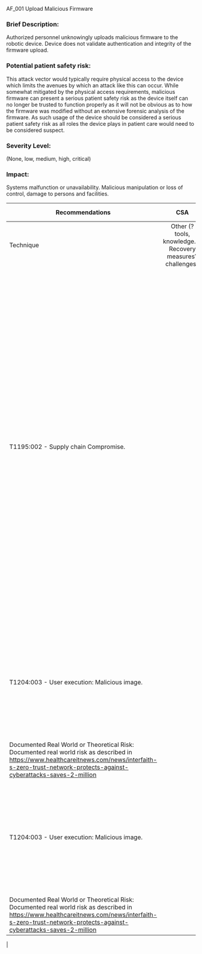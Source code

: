 AF_001 Upload Malicious Firmware

<h3>Brief Description:</h3> Authorized personnel unknowingly uploads malicious firmware to the robotic device. Device does not validate authentication and integrity of the firmware upload.

<h3> Potential patient safety risk:</h3> This attack vector would typically require physical access to the device which limits the avenues by which an attack like this can occur.  While somewhat mitigated by the physical access requirements, malicious firmware can present a serious patient safety risk as the device itself can no longer be trusted to function properly as it will not be obvious as to how the firmware was modified without an extensive forensic analysis of the firmware.  As such usage of the device should be considered a serious patient safety risk as all roles the device plays in patient care would need to be considered suspect. 
<h3> Severity Level:</h3> (None, low, medium, high, critical) 
<h3>Impact:</h3> Systems malfunction or unavailability. Malicious manipulation or loss of control, damage to persons and facilities. 






| Recommendations                                                                                                                                                                                            |                             CSA                            |                                                                                                                                                                                                                                                                                                                                                                                                                                                                                                                                                                                                                                                                                                                                                                                                                                                                                                          |                                             Mitre Att&ck                                            |                                                                                                                                                     |
|------------------------------------------------------------------------------------------------------------------------------------------------------------------------------------------------------------|:----------------------------------------------------------:|:--------------------------------------------------------------------------------------------------------------------------------------------------------------------------------------------------------------------------------------------------------------------------------------------------------------------------------------------------------------------------------------------------------------------------------------------------------------------------------------------------------------------------------------------------------------------------------------------------------------------------------------------------------------------------------------------------------------------------------------------------------------------------------------------------------------------------------------------------------------------------------------------------------:|:---------------------------------------------------------------------------------------------------:|:---------------------------------------------------------------------------------------------------------------------------------------------------:|
| Technique                                                                                                                                                                                                  | Other (? tools, knowledge…) Recovery measures? challenges? | Compensating Controls                                                                                                                                                                                                                                                                                                                                                                                                                                                                                                                                                                                                                                                                                                                                                                                                                                                                                    | Mitigation                                                                                          | Detection                                                                                                                                           |
| T1195:002 - Supply chain Compromise.                                                                                                                                                                       |                                                            | Physical access controls should be used to restrict access to the device wherever possible.  A known good copy of the manufacturer approved firmware should be kept in a secure location and the hash of the firmware computed and stored.  Prior to installing the firmware on any device the hash of the firmware should be recomputed and verified as correct. Where possible administrative interfaces should be configured to require authentication using non-default credentials.  DNS Sinkholes or other forms of traffic monitoring should be used to help identify any unusual communications initiated by malicious firmware                                                                                                                                                                                                                                                                  | M1015 - Update software. M1016 - Vulnerability scanning.                                            | DS0022 - File Metadata.                                                                                                                             |
| T1204:003 - User execution: Malicious image.                                                                                                                                                               |                                                            |                                                                                                                                                                                                                                                                                                                                                                                                                                                                                                                                                                                                                                                                                                                                                                                                                                                                                                          | M1047 - Audit.  M1045 - Code Signing. M1031 - Network prevention intrusion. M1017 - User Training.  | DS0015 - Application Log(1). DS0017 - Command. DS0007 - Image. Applies dependently on deployed architecture: DS0032 - Container. DS0030 - Instance. |
| Documented Real World or Theoretical Risk: Documented real world risk as described in https://www.healthcareitnews.com/news/interfaith-s-zero-trust-network-protects-against-cyberattacks-saves-2-million  |                                                            |                                                                                                                                                                                                                                                                                                                                                                                                                                                                                                                                                                                                                                                                                                                                                                                                                                                                                                          |                                                                                                     |                                                                                                                                                     |
| T1204:003 - User execution: Malicious image.                                                                                                                                                               |                                                            |                                                                                                                                                                                                                                                                                                                                                                                                                                                                                                                                                                                                                                                                                                                                                                                                                                                                                                          | M1047 - Audit.  M1045 - Code Signing. M1031 - Network prevention intrusion. M1017 - User Training.  | DS0015 - Application Log(1). DS0017 - Command. DS0007 - Image. Applies dependently on deployed architecture: DS0032 - Container. DS0030 - Instance. |
| Documented Real World or Theoretical Risk: Documented real world risk as described in https://www.healthcareitnews.com/news/interfaith-s-zero-trust-network-protects-against-cyberattacks-saves-2-million  |                                                            |                                                                                                                                                                                                                                                                                                                                                                                                                                                                                                                                                                                                                                                                                                                                                                                                                                                                                                          |                                                                                                     |                                                                                                                                                     |
|

